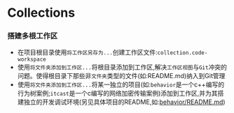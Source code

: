 # Collections

### 搭建多根工作区
* 在项目根目录使用`将工作区另存为...`创建工作区文件:`collection.code-workspace`
* 使用`将文件夹添加到工作区...`将根目录添加到工作区,解决`工作区视图`与`Git`冲突的问题。使得根目录下那些非`文件夹`类型的文件(如:README.md)纳入到Git管理
* 使用`将文件夹添加到工作区...`将某一独立的项目(如:`behavior`是一个c++编写的行为树案例;`itcast`是一个c编写的网络加密传输案例)添加到工作区,并为其搭建独立的开发调试环境(另见具体项目的README,如:[behavior/README.md](./behavior/README.md))